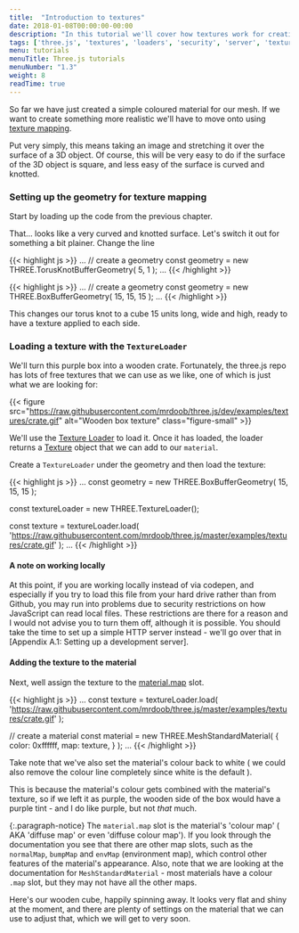 ```yaml
---
title:  "Introduction to textures"
date: 2018-01-08T00:00:00-00:00
description: "In this tutorial we'll cover how textures work for creating realistic looking materials, and add one to our scene"
tags: ['three.js', 'textures', 'loaders', 'security', 'server', 'textureLoader', 'browser']
menu: tutorials
menuTitle: Three.js tutorials
menuNumber: "1.3"
weight: 8
readTime: true
---
```


So far we have just created a simple coloured material for our mesh. If we want to create something more realistic we'll have to move onto using [texture mapping](https://raw.githubusercontent.com/mrdoob/three.js/dev/examples/textures/crate.gif).

Put very simply, this means taking an image and stretching it over the surface of a 3D object. Of course, this will be very easy to do if the surface of the 3D object is square, and less easy of the surface is curved and knotted.

### Setting up the geometry for texture mapping

Start by loading up the code from the previous chapter.

<p data-height="400" data-theme-id="0" data-slug-hash="QaKqzq" data-default-tab="result" class='codepen'></p>
<script async="async" src="//codepen.io/assets/embed/ei.js"></script>

That... looks like a very curved and knotted surface. Let's switch it out for something a bit plainer. Change the line

{{< highlight js >}}
...
  // create a geometry
  const geometry = new THREE.TorusKnotBufferGeometry( 5, 1 );
...
{{< /highlight >}}

{{< highlight js >}}
...
  // create a geometry
  const geometry = new THREE.BoxBufferGeometry( 15, 15, 15 );
...
{{< /highlight >}}

This changes our torus knot to a cube 15 units long, wide and high, ready to have a texture applied to each side.

### Loading a texture with the `TextureLoader`

We'll turn this purple box into a wooden crate. Fortunately, the three.js repo has lots of free textures that we can use as we like, one of which is just what we are looking for:

{{< figure src="https://raw.githubusercontent.com/mrdoob/three.js/dev/examples/textures/crate.gif" alt="Wooden box texture" class="figure-small" >}}

We'll use the [Texture Loader](https://threejs.org/docs/#api/loaders/TextureLoader) to load it. Once it has loaded, the loader returns a [Texture](https://threejs.org/docs/#api/textures/Texture) object that we can add to our `material`.

Create a `TextureLoader` under the geometry and then load the texture:

{{< highlight js >}}
...
  const geometry = new THREE.BoxBufferGeometry( 15, 15, 15 );

  const textureLoader = new THREE.TextureLoader();

  const texture = textureLoader.load( 'https://raw.githubusercontent.com/mrdoob/three.js/master/examples/textures/crate.gif' );
...
{{< /highlight >}}

#### A note on working locally

At this point, if you are working locally instead of via codepen, and especially if you try to load this file from your hard drive rather than from Github, you may run into problems due to security restrictions on how JavaScript can read local files. These restrictions are there for a reason and I would not advise you to turn them off, although it is possible. You should take the time to set up a simple HTTP server instead - we'll go over that in  [Appendix A.1: Setting up a development server].

#### Adding the texture to the material

Next, well assign the texture to the [material.map](https://threejs.org/docs/#api/materials/MeshStandardMaterial.map) slot.

{{< highlight js >}}
...
  const texture = textureLoader.load( 'https://raw.githubusercontent.com/mrdoob/three.js/master/examples/textures/crate.gif' );

  // create a material
  const material = new THREE.MeshStandardMaterial( {
    color: 0xffffff,
    map: texture,
  } );
...
{{< /highlight >}}

Take note that we've also set the material's colour back to white ( we could also remove the colour line completely since white is the default ).

This is because the material's colour gets combined with the material's texture, so if we left it as purple, the wooden side of the box would have a purple tint - and I do like purple, but not _that_ much.

{:.paragraph-notice}
The `material.map` slot is the material's 'colour map' ( AKA 'diffuse map' or even 'diffuse colour map'). If you look through the documentation you see that there are other map slots, such as the `normalMap`, `bumpMap` and `envMap` (environment map), which control other features of the material's appearance. Also, note that we are looking at the documentation for `MeshStandardMaterial` - most materials have a colour `.map` slot, but they may not have all the other maps.

Here's our wooden cube, happily spinning away. It looks very flat and shiny at the moment, and there are plenty of settings on the material that we can use to adjust that, which we will get to very soon.

<p data-height="400" data-theme-id="0" data-slug-hash="YYGEJV" data-default-tab="result" class='codepen'></p>
<script async="async" src="//codepen.io/assets/embed/ei.js"></script>
